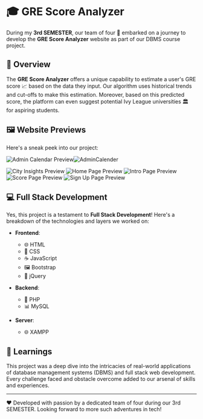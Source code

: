 # 🎓 GRE Score Analyzer

During my **3rd SEMESTER**, our team of four 🚀 embarked on a journey to develop the **GRE Score Analyzer** website as part of our DBMS course project.

## 📌 Overview

The **GRE Score Analyzer** offers a unique capability to estimate a user's GRE score 📈 based on the data they input. Our algorithm uses historical trends and cut-offs to make this estimation. Moreover, based on this predicted score, the platform can even suggest potential Ivy League universities 🏛️ for aspiring students.

## 🖼️ Website Previews

Here's a sneak peek into our project:

![Admin Calendar Preview](./GRE_ANALYZER_WEB_APP/Website%20Preview%20Images/AdminCalender.png)![AdminCalender](https://github.com/Vinu-1975/GRE_ANALYZER_WEB_APP/assets/89218383/db808748-2a94-469e-acae-c2f811391981)

![City Insights Preview](https://github.com/Vinu-1975/GRE_ANALYZER_WEB_APP/assets/89218383/db808748-2a94-469e-acae-c2f811391981)
![Home Page Preview](./Website%20Preview%20Images/HomePage.png)
![Intro Page Preview](./Website%20Preview%20Images/IntroPage.png)
![Score Page Preview](./Website%20Preview%20Images/ScorePage.png)
![Sign Up Page Preview](./Website%20Preview%20Images/SignUpPage.png)


## 💻 Full Stack Development

Yes, this project is a testament to **Full Stack Development**! Here's a breakdown of the technologies and layers we worked on:

- **Frontend**: 
  - 🌐 HTML
  - 🎨 CSS
  - ☕ JavaScript
  - 🖼️ Bootstrap
  - 📜 jQuery
  
- **Backend**:
  - 🐘 PHP
  - 📊 MySQL
  
- **Server**:
  - 🌐 XAMPP

## 🌟 Learnings

This project was a deep dive into the intricacies of real-world applications of database management systems (DBMS) and full stack web development. Every challenge faced and obstacle overcome added to our arsenal of skills and experiences.

---

❤️ Developed with passion by a dedicated team of four during our 3rd SEMESTER. Looking forward to more such adventures in tech!

